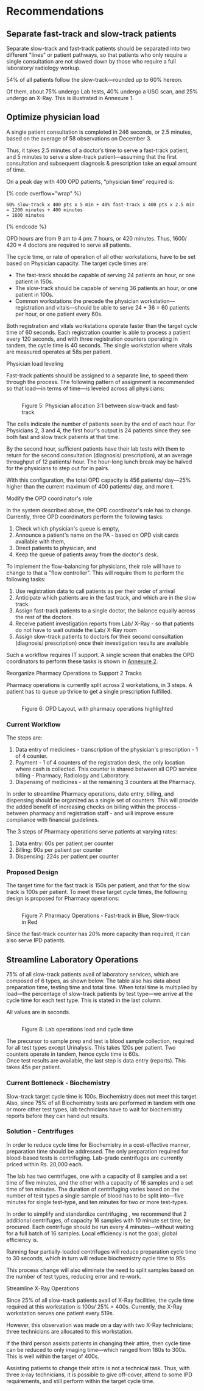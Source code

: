 # Recommendations

## Separate fast-track and slow-track patients

Separate slow-track and fast-track patients should be separated into two different "lines" or patient pathways, so that patients who only require a single consultation are not slowed down by those who require a full laboratory/ radiology workup.

54% of all patients follow the slow-track—rounded up to 60% hereon.&#x20;

Of them, about 75% undergo Lab tests, 40% undergo a USG scan, and 25% undergo an X-Ray. This is illustrated in Annexure 1.

## Optimize physician load

A single patient consultation is completed in 246 seconds, or 2.5 minutes, based on the average of 58 observations on December 3.

Thus, it takes 2.5 minutes of a doctor’s time to serve a fast-track patient, and 5 minutes to serve a slow-track patient—assuming that the first consultation and subsequent diagnosis & prescription take an equal amount of time.

On a peak day with 400 OPD patients, “physician time” required is:

{% code overflow="wrap" %}
```
60% slow-track x 400 pts x 5 min + 40% fast-track x 400 pts x 2.5 min
= 1200 minutes + 400 minutes 
= 1600 minutes
```
{% endcode %}

OPD hours are from 9 am to 4 pm: 7 hours, or 420 minutes. Thus, 1600/ 420 ≈ 4 doctors are required to serve all patients.

The cycle time, or rate of operation of all other workstations, have to be set based on Physician capacity. The target cycle times are:

* The fast-track should be capable of serving 24 patients an hour, or one patient in 150s.&#x20;
* The slow-track should be capable of serving 36 patients an hour, or one patient in 100s.
* Common workstations the precede the physician workstation—registration and vitals—should be able to serve 24 + 36 = 60 patients per hour, or one patient every 60s.

Both registration and vitals workstations operate faster than the target cycle time of 60 seconds. Each registration counter is able to process a patient every 120 seconds, and with three registration counters operating in tandem, the cycle time is 40 seconds. The single workstation where vitals are measured operates at 58s per patient.

Physician load leveling


Fast-track patients should be assigned to a separate line, to speed them through the process. The following pattern of assignment is recommended so that load—in terms of time—is leveled across all physicians:

<figure><img src="../.gitbook/assets/image (4).png" alt=""><figcaption><p>Figure 5: Physician allocation 3:1 between slow-track and fast-track</p></figcaption></figure>

The cells indicate the number of patients seen by the end of each hour. For Physicians 2, 3 and 4, the first hour's output is 24 patients since they see both fast and slow track patients at that time.&#x20;

By the second hour, sufficient patients have their lab tests with them to return for the second consultation (diagnosis/ prescription), at an average throughput of 12 patients/ hour. The hour-long lunch break may be halved for the physicians to step out for in pairs.

With this configuration, the total OPD capacity is 456 patients/ day—25% higher than the current maximum of 400 patients/ day, and more t.

Modify the OPD coordinator's role


In the system described above, the OPD coordinator's role has to change. Currently, three OPD coordinators perform the following tasks:

1. Check which physician's queue is empty,
2. Announce a patient's name on the PA - based on OPD visit cards available with them,
3. Direct patients to physician, and
4. Keep the queue of patients away from the doctor's desk.

To implement the flow-balancing for physicians, their role will have to change to that a "flow controller". This will require them to perform the following tasks:

1. Use registration data to call patients as per their order of arrival
2. Anticipate which patients are in the fast track, and which are in the slow track.
3. Assign fast-track patients to a single doctor, the balance equally across the rest of the doctors.
4. Receive patient investigation reports from Lab/ X-Ray - so that patients do not have to wait outside the Lab/ X-Ray room
5. Assign slow-track patients to doctors for their second consultation (diagnosis/ prescription) once their investigation results are available

Such a workflow requires IT support. A single screen that enables the OPD coordinators to perform these tasks is shown in [Annexure 2](annexures.md#annexure-2-opd-coordinator-screen).

Reorganize Pharmacy Operations to Support 2 Tracks


Pharmacy operations is currently split across 2 workstations, in 3 steps. A patient has to queue up thrice to get a single prescription fulfilled.

<figure><img src="../.gitbook/assets/image (6).png" alt=""><figcaption><p>Figure 6: OPD Layout, with pharmacy operations highlighted</p></figcaption></figure>

### Current Workflow&#xD;

The steps are:

1. Data entry of medicines - transcription of the physician's prescription - 1 of 4 counter.
2. Payment - 1 of 4 counters of the registration desk, the only location where cash is collected. This counter is shared between all OPD service billing - Pharmacy, Radiology and Laboratory.
3. Dispensing of medicines - at the remaining 3 counters at the Pharmacy.

In order to streamline Pharmacy operations, date entry, billing, and dispensing should be organized as a single set of counters. This will provide the added benefit of increasing checks on billing within the process - between pharmacy and registration staff - and will improve ensure compliance with financial guidelines.

The 3 steps of Pharmacy operations serve patients at varying rates:

1. Data entry: 60s per patient per counter
2. Billing: 90s per patient per counter
3. Dispensing: 224s per patient per counter

### Proposed Design&#xD;

The target time for the fast track is 150s per patient, and that for the slow track is 100s per patient. To meet these target cycle times, the following design is proposed for Pharmacy operations:

<figure><img src="../.gitbook/assets/image (7).png" alt=""><figcaption><p>Figure 7: Pharmacy Operations - Fast-track in Blue, Slow-track in Red</p></figcaption></figure>

Since the fast-track counter has 20% more capacity than required, it can also serve IPD patients.

## Streamline Laboratory Operations

75% of all slow-track patients avail of laboratory services, which are composed of 6 types, as shown below. The table also has data about preparation time, testing time and total time. When total time is multiplied by load—the percentage of slow-track patients by test type—we arrive at the cycle time for each test type. This is stated in the last column.&#x20;

All values are in seconds.

<figure><img src="../.gitbook/assets/image (8).png" alt=""><figcaption><p>Figure 8: Lab operations load and cycle time</p></figcaption></figure>

The precursor to sample prep and test is blood sample collection, required for all test types except Urinalysis. This takes 120s per patient. Two counters operate in tandem, hence cycle time is 60s.\
Once test results are available, the last step is data entry (reports). This takes 45s per patient.

### Current Bottleneck - Biochemistry

Slow-track target cycle time is 100s. Biochemistry does not meet this target. Also, since 75% of all Biochemistry tests are performed in tandem with one or more other test types, lab technicians have to wait for biochemistry reports before they can hand out results.

### Solution - Centrifuges

In order to reduce cycle time for Biochemistry in a cost-effective manner, preparation time should be addressed. The only preparation required for blood-based tests is centrifuging. Lab-grade centrifuges are currently priced within Rs. 20,000 each.

The lab has two centrifuges, one with a capacity of 8 samples and a set time of five minutes, and the other with a capacity of 16 samples and a set time of ten minutes. The duration of centrifuging varies based on the number of test types a single sample of blood has to be split into—five minutes for single test-type, and ten minutes for two or more test-types.

In order to simplify and standardize centrifuging , we recommend that 2 additional centrifuges, of capacity 16 samples with 10 minute set time, be procured. Each centrifuge should be run every 4 minutes—without waiting for a full batch of 16 samples. Local efficiency is not the goal; global efficiency is.

Running four partially-loaded centrifuges will reduce preparation cycle time to 30 seconds, which in turn will reduce biochemistry cycle time to 95s.

This process change will also eliminate the need to split samples based on the number of test types, reducing error and re-work.

Streamline X-Ray Operations


Since 25% of all slow-track patients avail of X-Ray facilities, the cycle time required at this workstation is 100s/ 25% = 400s. Currently, the X-Ray workstation serves one patient every 519s.

However, this observation was made on a day with two X-Ray technicians; three technicians are allocated to this workstation.&#x20;

If the third person assists patients in changing their attire, then cycle time can be reduced to only imaging time—which ranged from 180s to 300s. This is well within the target of 400s.

Assisting patients to change their attire is not a technical task. Thus, with three x-ray technicians, it is possible to give off-cover, attend to some IPD requirements, and still perform within the target cycle time.